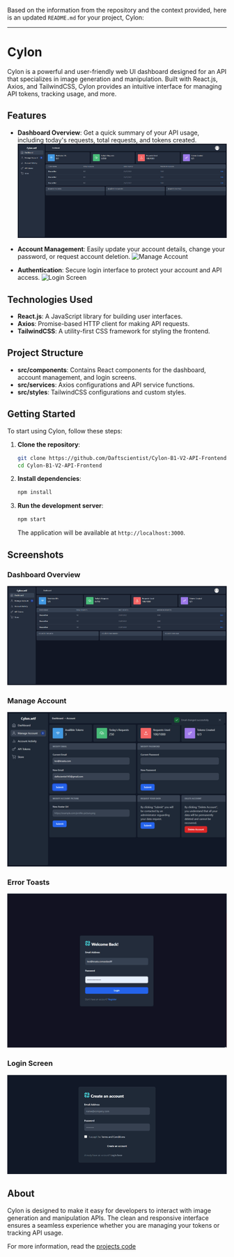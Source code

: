 Based on the information from the repository and the context provided, here is an updated `README.md` for your project, Cylon:

---

# Cylon

Cylon is a powerful and user-friendly web UI dashboard designed for an API that specializes in image generation and manipulation. Built with React.js, Axios, and TailwindCSS, Cylon provides an intuitive interface for managing API tokens, tracking usage, and more.

## Features

- **Dashboard Overview**: Get a quick summary of your API usage, including today's requests, total requests, and tokens created.
  ![Dashboard Overview](images/dashboard.png)

- **Account Management**: Easily update your account details, change your password, or request account deletion.
  ![Manage Account](images/manage_account.png)

- **Authentication**: Secure login interface to protect your account and API access.
  ![Login Screen](images/login.png)

## Technologies Used

- **React.js**: A JavaScript library for building user interfaces.
- **Axios**: Promise-based HTTP client for making API requests.
- **TailwindCSS**: A utility-first CSS framework for styling the frontend.

## Project Structure

- **src/components**: Contains React components for the dashboard, account management, and login screens.
- **src/services**: Axios configurations and API service functions.
- **src/styles**: TailwindCSS configurations and custom styles.

## Getting Started

To start using Cylon, follow these steps:

1. **Clone the repository**:
   ```bash
   git clone https://github.com/Daftscientist/Cylon-B1-V2-API-Frontend.git
   cd Cylon-B1-V2-API-Frontend
   ```

2. **Install dependencies**:
   ```bash
   npm install
   ```

3. **Run the development server**:
   ```bash
   npm start
   ```

   The application will be available at `http://localhost:3000`.

## Screenshots

### Dashboard Overview
![Dashboard Overview](images/dashboard.png)

### Manage Account
![Manage Account](images/manage.webp)

### Error Toasts
![Error Toasts](images/login-gif.gif)

### Login Screen
![Login Screen](images/login.webp)

## About

Cylon is designed to make it easy for developers to interact with image generation and manipulation APIs. The clean and responsive interface ensures a seamless experience whether you are managing your tokens or tracking API usage.

For more information, read the [projects code](pages)
